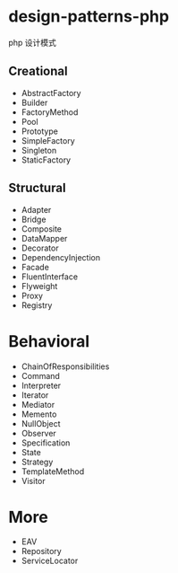 # design-patterns-php
php 设计模式

## Creational
- AbstractFactory
- Builder
- FactoryMethod
- Pool
- Prototype
- SimpleFactory
- Singleton
- StaticFactory

## Structural
- Adapter
- Bridge
- Composite
- DataMapper
- Decorator
- DependencyInjection
- Facade
- FluentInterface
- Flyweight
- Proxy
- Registry

# Behavioral
- ChainOfResponsibilities
- Command
- Interpreter
- Iterator
- Mediator
- Memento
- NullObject
- Observer
- Specification
- State
- Strategy
- TemplateMethod
- Visitor

# More
- EAV
- Repository
- ServiceLocator